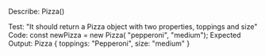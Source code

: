 Describe: Pizza()

Test: "It should return a Pizza object with two properties, toppings and size"
Code: const newPizza = new Pizza( "pepperoni", "medium");
Expected Output: Pizza { toppings: "Pepperoni", size: "medium" }
